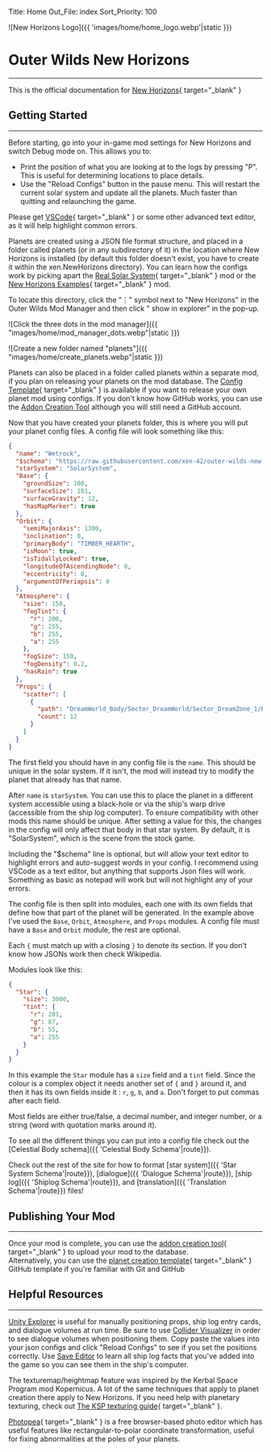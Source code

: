 Title: Home
Out_File: index
Sort_Priority: 100

![New Horizons Logo]({{ 'images/home/home_logo.webp'|static }})

# Outer Wilds New Horizons
___
        
This is the official documentation for [New Horizons](https://github.com/xen-42/outer-wilds-new-horizons){ target="_blank" }

## Getting Started
___

Before starting, go into your in-game mod settings for New Horizons and switch Debug mode on. This allows you to:

- Print the position of what you are looking at to the logs by pressing "P". This is useful for determining locations to place details.
- Use the "Reload Configs" button in the pause menu. This will restart the current solar system and update all the planets. Much faster than quitting and relaunching the game.

Please get [VSCode](https://code.visualstudio.com/){ target="_blank" } or some other advanced text editor, as it will help highlight common errors.

Planets are created using a JSON file format structure, and placed in a folder called planets (or in any subdirectory of it) in the location where New Horizons is installed (by default this folder doesn't exist, you have to create it within the xen.NewHorizons directory). You can learn how the configs work by picking apart the [Real Solar System](https://github.com/xen-42/outer-wilds-real-solar-system){ target="_blank" } mod or the [New Horizons Examples](https://github.com/xen-42/ow-new-horizons-examples){ target="_blank" } mod.

To locate this directory, click the "⋮" symbol next to "New Horizons" in the Outer Wilds Mod Manager and then click "
show in explorer" in the pop-up.

![Click the three dots in the mod manager]({{ "images/home/mod_manager_dots.webp"|static }})

![Create a new folder named "planets"]({{ "images/home/create_planets.webp"|static }})

Planets can also be placed in a folder called planets within a separate mod, if you plan on releasing your planets on the mod database. The [Config Template](https://github.com/xen-42/ow-new-horizons-config-template){ target="_blank" } is available if you want to release your own planet mod using configs. If you don't know how GitHub works, you can use the [Addon Creation Tool](https://outerwildsmods.com/custom-worlds/create/) although you will still need a GitHub account.

Now that you have created your planets folder, this is where you will put your planet config files. A config file will
look something like this:

```json
{
  "name": "Wetrock",
  "$schema": "https://raw.githubusercontent.com/xen-42/outer-wilds-new-horizons/master/NewHorizons/schema.json",
  "starSystem": "SolarSystem",
  "Base": {
    "groundSize": 100,
    "surfaceSize": 101,
    "surfaceGravity": 12,
    "hasMapMarker": true
  },
  "Orbit": {
    "semiMajorAxis": 1300,
    "inclination": 0,
    "primaryBody": "TIMBER_HEARTH",
    "isMoon": true,
    "isTidallyLocked": true,
    "longitudeOfAscendingNode": 0,
    "eccentricity": 0,
    "argumentOfPeriapsis": 0
  },
  "Atmosphere": {
    "size": 150,
    "fogTint": {
      "r": 200,
      "g": 255,
      "b": 255,
      "a": 255
    },
    "fogSize": 150,
    "fogDensity": 0.2,
    "hasRain": true
  },
  "Props": {
    "scatter": [
      {
        "path": "DreamWorld_Body/Sector_DreamWorld/Sector_DreamZone_1/Props_DreamZone_1/OtherComponentsGroup/Trees_Z1/DreamHouseIsland/Tree_DW_M_Var",
        "count": 12
      }
    ]
  }
}
```

The first field you should have in any config file is the `name`. This should be unique in the solar system. If it
isn't, the mod will instead try to modify the planet that already has that name.

After `name` is `starSystem`. You can use this to place the planet in a different system accessible using a black-hole or via the ship's warp drive (accessible from the ship log computer). To ensure compatibility with other mods this name should be unique. After setting a value for this, the changes in the config will only affect that body in that star system. By default, it is "SolarSystem", which is the scene from the stock game.

Including the "$schema" line is optional, but will allow your text editor to highlight errors and auto-suggest words in your config. I recommend using VSCode as a text editor, but anything that supports Json files will work. Something as basic as notepad will work but will not highlight any of your errors.

The config file is then split into modules, each one with its own fields that define how that part of the planet will be generated. In the example above I've used the `Base`, `Orbit`, `Atmosphere`, and `Props` modules. A config file must have a `Base` and `Orbit` module, the rest are optional.

Each `{` must match up with a closing `}` to denote its section. If you don't know how JSONs work then check Wikipedia.

Modules look like this:

```json
{
  "Star": {
    "size": 3000,
    "tint": {
      "r": 201,
      "g": 87,
      "b": 55,
      "a": 255
    }
  }
}
```

In this example the `Star` module has a `size` field and a `tint` field. Since the colour is a complex object it needs
another set of `{` and `}` around it, and then it has its own fields inside it : `r`, `g`, `b`, and `a`. Don't forget to put
commas after each field.

Most fields are either true/false, a decimal number, and integer number, or a string (word with quotation marks around
it).

To see all the different things you can put into a config file check out the [Celestial Body schema]({{ 'Celestial Body Schema'|route}}).

Check out the rest of the site for how to format [star system]({{ 'Star System Schema'|route}}), [dialogue]({{ 'Dialogue Schema'|route}}), [ship log]({{ 'Shiplog Schema'|route}}), and [translation]({{ 'Translation Schema'|route}}) files!

## Publishing Your Mod
___

Once your mod is complete, you can use the [addon creation tool](https://outerwildsmods.com/custom-worlds/create/){ target="_blank" } to upload your mod to the database.  
Alternatively, you can use the [planet creation template](https://github.com/xen-42/ow-new-horizons-config-template#readme){ target="_blank" } GitHub template if you're familiar with Git and GitHub

## Helpful Resources
___

[Unity Explorer](https://outerwildsmods.com/mods/unityexplorer/) is useful for manually positioning props, ship log entry cards, and dialogue volumes at run time. Be sure to use [Collider Visualizer](https://outerwildsmods.com/mods/collidervisualizer/) in order to see dialogue volumes when positioning them. Copy paste the values into your json configs and click "Reload Configs" to see if you set the positions correctly. Use [Save Editor](https://outerwildsmods.com/mods/saveeditor/) to learn all ship log facts that you've added into the game so you can see them in the ship's computer.

The texturemap/heightmap feature was inspired by the Kerbal Space Program mod Kopernicus. A lot of the same techniques that apply to
planet creation there apply to New Horizons. If you need help with planetary texturing, check out [The KSP texturing guide](https://forum.kerbalspaceprogram.com/index.php?/topic/165285-planetary-texturing-guide-repository/){ target="_blank" }.

[Photopea](https://www.photopea.com/){ target="_blank" } is a free browser-based photo editor which has useful features like
rectangular-to-polar coordinate transformation, useful for fixing abnormalities at the poles of your planets. 